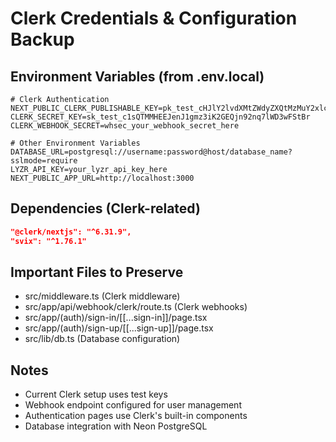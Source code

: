 # Clerk Credentials & Configuration Backup

## Environment Variables (from .env.local)
```env
# Clerk Authentication
NEXT_PUBLIC_CLERK_PUBLISHABLE_KEY=pk_test_cHJlY2lvdXMtZWdyZXQtMzMuY2xlcmsuYWNjb3VudHMuZGV2JA
CLERK_SECRET_KEY=sk_test_c1sQTMMHEEJenJ1gmz3iK2GEQjn92nq7lWD3wFStBr
CLERK_WEBHOOK_SECRET=whsec_your_webhook_secret_here

# Other Environment Variables
DATABASE_URL=postgresql://username:password@host/database_name?sslmode=require
LYZR_API_KEY=your_lyzr_api_key_here
NEXT_PUBLIC_APP_URL=http://localhost:3000
```

## Dependencies (Clerk-related)
```json
"@clerk/nextjs": "^6.31.9",
"svix": "^1.76.1"
```

## Important Files to Preserve
- src/middleware.ts (Clerk middleware)
- src/app/api/webhook/clerk/route.ts (Clerk webhooks)
- src/app/(auth)/sign-in/[[...sign-in]]/page.tsx
- src/app/(auth)/sign-up/[[...sign-up]]/page.tsx
- src/lib/db.ts (Database configuration)

## Notes
- Current Clerk setup uses test keys
- Webhook endpoint configured for user management
- Authentication pages use Clerk's built-in components
- Database integration with Neon PostgreSQL
